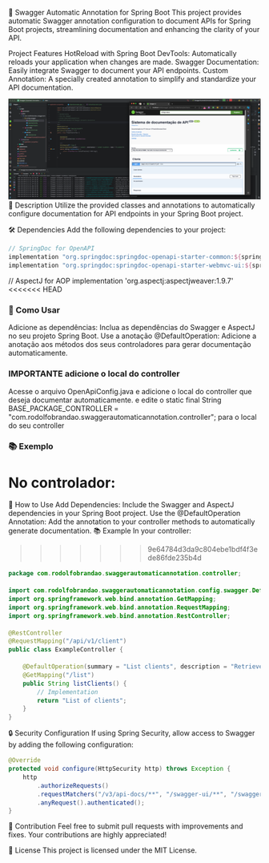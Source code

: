 🌟 Swagger Automatic Annotation for Spring Boot
This project provides automatic Swagger annotation configuration to document APIs for Spring Boot projects, streamlining documentation and enhancing the clarity of your API.

Project Features
HotReload with Spring Boot DevTools: Automatically reloads your application when changes are made.
Swagger Documentation: Easily integrate Swagger to document your API endpoints.
Custom Annotation: A specially created annotation to simplify and standardize your API documentation.
<div align="center"> <img src="https://github.com/RodolfoBrandaoOficial/Swagger-Automatic-Annotation/blob/main/srcGitHub/autodocanotation.png?raw=true" width="700px" /> </div>
📜 Description
Utilize the provided classes and annotations to automatically configure documentation for API endpoints in your Spring Boot project.

🛠️ Dependencies
Add the following dependencies to your project:

```gradle
// SpringDoc for OpenAPI
implementation "org.springdoc:springdoc-openapi-starter-common:${springdocVersion}"
implementation "org.springdoc:springdoc-openapi-starter-webmvc-ui:${springdocVersion}"
```
// AspectJ for AOP
implementation 'org.aspectj:aspectjweaver:1.9.7'
<<<<<<< HEAD
### 🚀 Como Usar
Adicione as dependências: Inclua as dependências do Swagger e AspectJ no seu projeto Spring Boot.
Use a anotação @DefaultOperation: Adicione a anotação aos métodos dos seus controladores para gerar documentação automaticamente.
### IMPORTANTE adicione o local do controller
Acesse o arquivo OpenApiConfig.java e adicione o local do controller que deseja documentar automaticamente.
e edite o     static final String BASE_PACKAGE_CONTROLLER = "com.rodolfobrandao.swaggerautomaticannotation.controller"; para o local do seu controller



### 📚 Exemplo
No controlador:
=======
🚀 How to Use
Add Dependencies: Include the Swagger and AspectJ dependencies in your Spring Boot project.
Use the @DefaultOperation Annotation: Add the annotation to your controller methods to automatically generate documentation.
📚 Example
In your controller:
>>>>>>> 9e64784d3da9c804ebe1bdf4f3ede86fde235b4d

```java
package com.rodolfobrandao.swaggerautomaticannotation.controller;

import com.rodolfobrandao.swaggerautomaticannotation.config.swagger.DefaultOperation;
import org.springframework.web.bind.annotation.GetMapping;
import org.springframework.web.bind.annotation.RequestMapping;
import org.springframework.web.bind.annotation.RestController;

@RestController
@RequestMapping("/api/v1/client")
public class ExampleController {

    @DefaultOperation(summary = "List clients", description = "Retrieve a list of all clients", tags = {"Client"})
    @GetMapping("/list")
    public String listClients() {
        // Implementation
        return "List of clients";
    }
}
```
🔒 Security Configuration
If using Spring Security, allow access to Swagger by adding the following configuration:

```java
@Override
protected void configure(HttpSecurity http) throws Exception {
    http
        .authorizeRequests()
        .requestMatchers("/v3/api-docs/**", "/swagger-ui/**", "/swagger-ui.html").permitAll()
        .anyRequest().authenticated();
}
```
🤝 Contribution
Feel free to submit pull requests with improvements and fixes. Your contributions are highly appreciated!

📜 License
This project is licensed under the MIT License.
